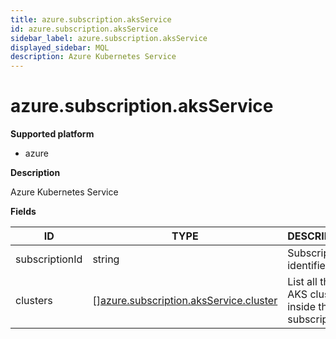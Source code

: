 ```yaml
---
title: azure.subscription.aksService
id: azure.subscription.aksService
sidebar_label: azure.subscription.aksService
displayed_sidebar: MQL
description: Azure Kubernetes Service
---
```


# azure.subscription.aksService

**Supported platform**

- azure

**Description**

Azure Kubernetes Service

**Fields**

| ID             | TYPE                                                                                        | DESCRIPTION                                       |
| -------------- | ------------------------------------------------------------------------------------------- | ------------------------------------------------- |
| subscriptionId | string                                                                                      | Subscription identifier                           |
| clusters       | &#91;&#93;[azure.subscription.aksService.cluster](azure.subscription.aksservice.cluster.md) | List all the AKS clusters inside the subscription |
